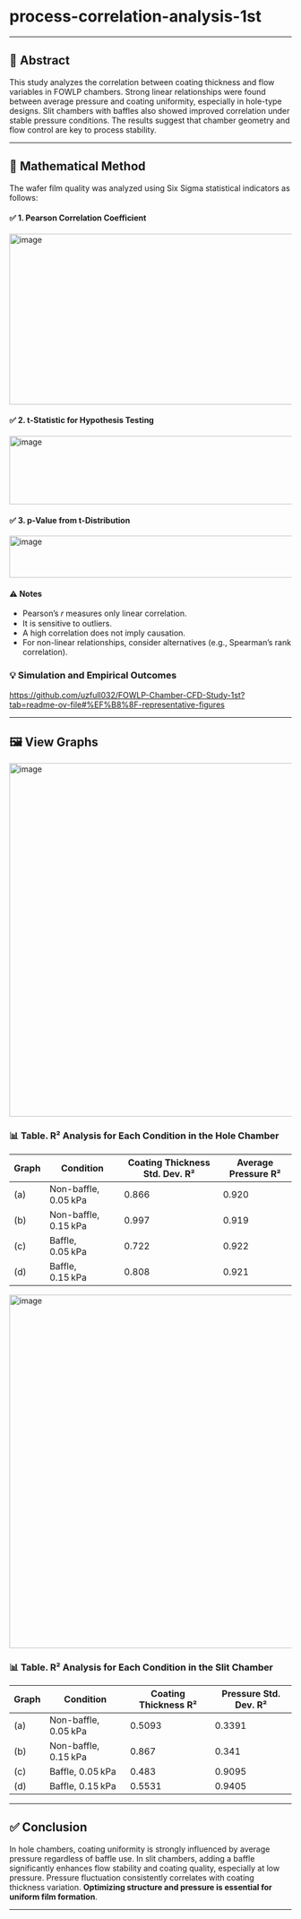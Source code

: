 # process-correlation-analysis-1st 
---

## 📄 Abstract

This study analyzes the correlation between coating thickness and flow variables in FOWLP chambers. Strong linear relationships were found between average pressure and coating uniformity, especially in hole-type designs. Slit chambers with baffles also showed improved correlation under stable pressure conditions. The results suggest that chamber geometry and flow control are key to process stability.

---

## 📐 Mathematical Method
The wafer film quality was analyzed using Six Sigma statistical indicators as follows:

#### ✅ 1. Pearson Correlation Coefficient
<p align="left"><img width="658" height="305" alt="image" src="https://github.com/user-attachments/assets/11c5a057-121e-4843-9088-d70210a99a70" />
  
#### ✅ 2. t-Statistic for Hypothesis Testing
<p align="left"><img width="658" height="122" alt="image" src="https://github.com/user-attachments/assets/212a9577-b6d9-43fa-96df-10b88fdecab2" />
  
#### ✅ 3. p-Value from t-Distribution
<p align="left"><img width="658" height="75" alt="image" src="https://github.com/user-attachments/assets/dcab7ac3-1ae4-462e-ad8a-057b32b1d776" />
  
#### ⚠️ Notes
- Pearson’s 𝑟 measures only linear correlation.
- It is sensitive to outliers.
- A high correlation does not imply causation.
- For non-linear relationships, consider alternatives (e.g., Spearman’s rank correlation).

### 💡 Simulation and Empirical Outcomes
https://github.com/uzfull032/FOWLP-Chamber-CFD-Study-1st?tab=readme-ov-file#%EF%B8%8F-representative-figures

---
## 🖼 View Graphs

<p align="left"><img width="712" height="631" alt="image" src="https://github.com/user-attachments/assets/ee8a1da7-1945-4833-9d25-36490f4e3614" />
 
  ### 📊 Table. R² Analysis for Each Condition in the Hole Chamber

| Graph | Condition             | Coating Thickness Std. Dev. R² | Average Pressure R² |
|-------|------------------------|-------------------------------|---------------------|
| (a)   | Non-baffle, 0.05 kPa   | 0.866                         | 0.920               |
| (b)   | Non-baffle, 0.15 kPa   | 0.997                         | 0.919               |
| (c)   | Baffle, 0.05 kPa       | 0.722                         | 0.922               |
| (d)   | Baffle, 0.15 kPa       | 0.808                         | 0.921               |

<p align="left"><img width="712" height="631" alt="image" src="https://github.com/user-attachments/assets/04fbf55f-8dd4-4214-aa26-53038d1c5541" />

  ### 📊 Table. R² Analysis for Each Condition in the Slit Chamber

| Graph | Condition             | Coating Thickness R² | Pressure Std. Dev. R² |
|-------|------------------------|-----------------------|------------------------|
| (a)   | Non-baffle, 0.05 kPa   | 0.5093                | 0.3391                 |
| (b)   | Non-baffle, 0.15 kPa   | 0.867                 | 0.341                  |
| (c)   | Baffle, 0.05 kPa       | 0.483                 | 0.9095                 |
| (d)   | Baffle, 0.15 kPa       | 0.5531                | 0.9405                 |
  
---
  
## ✅ Conclusion

In hole chambers, coating uniformity is strongly influenced by average pressure regardless of baffle use. In slit chambers, adding a baffle significantly enhances flow stability and coating quality, especially at low pressure. Pressure fluctuation consistently correlates with coating thickness variation. **Optimizing structure and pressure is essential for uniform film formation**.

---
